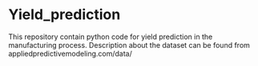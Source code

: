 # Yield_prediction
This repository contain python code for yield prediction in the manufacturing process. Description about the dataset can be found from appliedpredictivemodeling.com/data/

